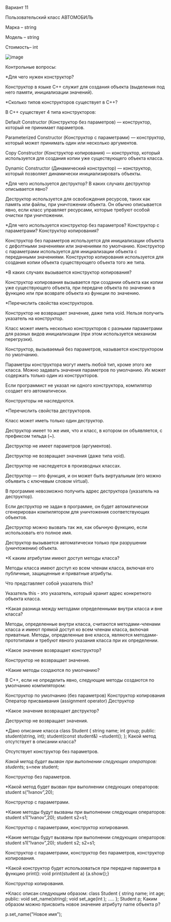 Вариант 11

Пользовательский класс АВТОМОБИЛЬ

Марка – string

Модель – string

Стоимость– int

![image](https://github.com/user-attachments/assets/59596be9-2b41-48b9-b228-7f26aedcf1b1)

Контрольные вопросы:

*Для чего нужен конструктор?

Конструктор в языке С++ служит для создания объекта (выделения под него памяти, инициализации значений).

*Сколько типов конструкторов существует в С++?

В C++ существует 4 типа конструкторов:

Default Constructor (Конструктор без параметров) — конструктор, который не принимает параметров.

Parameterized Constructor (Конструктор с параметрами) — конструктор, который может принимать один или несколько аргументов.

Copy Constructor (Конструктор копирования) — конструктор, который используется для создания копии уже существующего объекта класса.

Dynamic Constructor (Динамический конструктор) — конструктор, который позволяет динамически инициализировать объекты.

*Для чего используется деструктор? В каких случаях деструктор описывается явно?

Деструктор используется для освобождения ресурсов, таких как память или файлы, при уничтожении объекта. Он обычно описывается явно, если класс управляет ресурсами, которые требуют особой очистки при уничтожении.

*Для чего используется конструктор без параметров? Конструктор с параметрами? Конструктор копирования?

Конструктор без параметров используется для инициализации объекта с дефолтными значениями или значениями по умолчанию.
Конструктор с параметрами используется для инициализации объекта с переданными значениями.
Конструктор копирования используется для создания копии объекта существующего объекта того же типа.

*В каких случаях вызывается конструктор копирования?

Конструктор копирования вызывается при создании объекта как копии уже существующего объекта, при передаче объекта по значению в функцию или при возврате объекта из функции по значению.

*Перечислить свойства конструкторов.

Конструктор не возвращает значение, даже типа void. Нельзя получить указатель на конструктор.

Класс может иметь несколько конструкторов с разными параметрами для разных видов инициализации (при этом используется механизм перегрузки).

Конструктор, вызываемый без параметров, называется конструктором по умолчанию.

Параметры конструктора могут иметь любой тип, кроме этого же класса. Можно задавать значения параметров по умолчанию. Их может содержать только один из конструкторов.

Если программист не указал ни одного конструктора, компилятор создает его автоматически.

Конструкторы не наследуются.

*Перечислить свойства деструкторов.

Класс может иметь только один деструктор.

Деструктор имеет то же имя, что и класс, в котором он объявляется, с префиксом тильда (~).

Деструктор не имеет параметров (аргументов).

Деструктор не возвращает значения (даже типа void).

Деструктор не наследуется в производных классах.

Деструктор — это функция, и он может быть виртуальным (его можно объявить с ключевым словом virtual).

В программе невозможно получить адрес деструктора (указатель на деструктор).

Если деструктор не задан в программе, он будет автоматически сгенерирован компилятором для уничтожения соответствующих объектов.

Деструктор можно вызвать так же, как обычную функцию, если использовать его полное имя.

Деструктор вызывается автоматически только при разрушении (уничтожении) объекта.

*К каким атрибутам имеют доступ методы класса?

Методы класса имеют доступ ко всем членам класса, включая его публичные, защищенные и приватные атрибуты.

Что представляет собой указатель this?

Указатель this - это указатель, который хранит адрес конкретного объекта класса.

*Какая разница между методами определенными внутри класса и вне класса?

Методы, определенные внутри класса, считаются методами-членами класса и имеют прямой доступ ко всем членам класса, включая приватные. Методы, определенные вне класса, являются методами-прототипами и требуют явного указания класса при их определении.

*Какое значение возвращает конструктор?

Конструктор не возвращает значение.

*Какие методы создаются по умолчанию?

В C++, если не определить явно, следующие методы создаются по умолчанию компилятором:

Конструктор по умолчанию (без параметров)
Конструктор копирования
Оператор присваивания (assignment operator)
Деструктор

*Какое значение возвращает деструктор?

Деструктор не возвращает значения.

*Дано описание класса class Student { string name; int group; public: student(string, int); student(const student&) ~student(); }; Какой метод отсутствует в описании класса?

Отсутствует конструктор без параметров.

*Какой метод будет вызван при выполнении следующих операторов: student*s; s=new student;

Конструктор без параметров.

*Какой метод будет вызван при выполнении следующих операторов: student s(“Ivanov”,20);

Конструктор с параметрами.

*Какие методы будут вызваны при выполнении следующих операторов: student s1(“Ivanov”,20); student s2=s1;

Конструктор с параметрами, конструктор копирования.

*Какие методы будут вызваны при выполнении следующих операторов: student s1(“Ivanov”,20); student s2; s2=s1;

Конструктор с параметрами, конструктор без параметров, конструктор копирования.

*Какой конструктор будет использоваться при передаче параметра в функцию print(): void print(student a) {a.show();}

Конструктор копирования.

*Класс описан следующим образом: class Student { string name; int age; public: void set_name(string); void set_age(int ); ….. }; Student p; Каким образом можно присвоить новое значение атрибуту name объекта р?

p.set_name("Новое имя");
